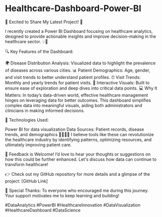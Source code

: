 # Healthcare-Dashboard-Power-BI
🎉 Excited to Share My Latest Project! 🎉

I recently created a Power BI Dashboard focusing on healthcare analytics, designed to provide actionable insights and improve decision-making in the healthcare sector. 💡💊

🔍 Key Features of the Dashboard:

🌍 Disease Distribution Analysis: Visualized data to highlight the prevalence of diseases across various cities.
📊 Patient Demographics: Age, gender, and visit trends to better understand patient profiles.
⏰ Visit Trends: Monthly and yearly trends for patient visits.
🌟 Interactive Visuals: Built to ensure ease of exploration and deep dives into critical data points.
💻 Why It Matters:
In today’s data-driven world, effective healthcare management hinges on leveraging data for better outcomes. This dashboard simplifies complex data into meaningful visuals, aiding both administrators and clinicians in making informed decisions.

🎯 Technologies Used:

Power BI for data visualization
Data Sources: Patient records, disease trends, and demographics
👨‍⚕️👩‍⚕️ I believe tools like these can revolutionize the healthcare industry by identifying patterns, optimizing resources, and ultimately improving patient care.

💬 Feedback is Welcome!
I’d love to hear your thoughts or suggestions on how this could be further enhanced. Let's discuss how data can continue to transform healthcare!

👉 Check out my GitHub repository for more details and a glimpse of the project: [GitHub Link]

📌 Special Thanks: To everyone who encouraged me during this journey. Your support motivates me to keep learning and building!

#DataAnalytics #PowerBI #HealthcareInnovation #DataVisualization #HealthcareDashboard #DataScience

